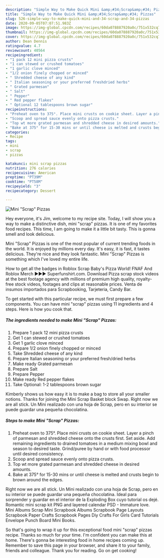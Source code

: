 ```yaml
---
description: "Simple Way to Make Quick Mini &amp;#34;Scrap&amp;#34; Pizzas"
title: "Simple Way to Make Quick Mini &amp;#34;Scrap&amp;#34; Pizzas"
slug: 526-simple-way-to-make-quick-mini-and-34-scrap-and-34-pizzas
date: 2020-09-05T07:07:51.983Z
image: https://img-global.cpcdn.com/recipes/60da078887920a0c/751x532cq70/mini-scrap-pizzas-recipe-main-photo.jpg
thumbnail: https://img-global.cpcdn.com/recipes/60da078887920a0c/751x532cq70/mini-scrap-pizzas-recipe-main-photo.jpg
cover: https://img-global.cpcdn.com/recipes/60da078887920a0c/751x532cq70/mini-scrap-pizzas-recipe-main-photo.jpg
author: Dean Dennis
ratingvalue: 4.7
reviewcount: 40564
recipeingredient:
- "1 pack 12 mini pizza crusts"
- "1 can stewed or crushed tomatoes"
- "1 garlic clove minced"
- "1/2 onion finely chopped or minced"
- " Shredded cheese of any kind"
- " Italian seasoning or your preferred freshdried herbs"
- " Grated parmesan"
- " Salt"
- " Pepper"
- " Red pepper flakes"
- " Optional 12 tablespoons brown sugar"
recipeinstructions:
- "Preheat oven to 375°. Place mini crusts on cookie sheet. Layer a pinch of parmesan and shredded cheese onto the crusts first. Set aside. Add remaining ingredients to drained tomatoes in a medium mixing bowl and season to desired taste. Grind/puree by hand or with food processor until desired consistency."
- "Scoop and spread sauce evenly onto pizza crusts."
- "Top wt more grated parmesan and shredded cheese in desired amounts."
- "Bake at 375° for 15-30 mins or until cheese is melted and crusts begin to brown around the edges."
categories:
- Recipe
tags:
- mini
- scrap
- pizzas

katakunci: mini scrap pizzas 
nutrition: 276 calories
recipecuisine: American
preptime: "PT39M"
cooktime: "PT58M"
recipeyield: "3"
recipecategory: Dessert

---
```



![Mini &#34;Scrap&#34; Pizzas](https://img-global.cpcdn.com/recipes/60da078887920a0c/751x532cq70/mini-scrap-pizzas-recipe-main-photo.jpg)

Hey everyone, it's Jim, welcome to my recipe site. Today, I will show you a way to make a distinctive dish, mini &#34;scrap&#34; pizzas. It is one of my favorites food recipes. This time, I am going to make it a little bit tasty. This is gonna smell and look delicious.

Mini &#34;Scrap&#34; Pizzas is one of the most popular of current trending foods in the world. It is enjoyed by millions every day. It's easy, it is fast, it tastes delicious. They're nice and they look fantastic. Mini &#34;Scrap&#34; Pizzas is something which I've loved my entire life.

How to get all the badges in Roblox Scrap Baby&#39;s Pizza World! FNAF And Roblox Merch ►►► Superfunshirt.com. Download Pizza scrap stock videos at the best footage agency with millions of premium high quality, royalty-free stock videos, footages and clips at reasonable prices. Venta de insumos importados para Scrapbooking, Tarjeteria, Candy Bar.


To get started with this particular recipe, we must first prepare a few components. You can have mini &#34;scrap&#34; pizzas using 11 ingredients and 4 steps. Here is how you cook that.

<!--inarticleads1-->

##### The ingredients needed to make Mini &#34;Scrap&#34; Pizzas:

1. Prepare 1 pack 12 mini pizza crusts
1. Get 1 can stewed or crushed tomatoes
1. Get 1 garlic clove minced
1. Prepare 1/2 onion finely chopped or minced
1. Take  Shredded cheese of any kind
1. Prepare  Italian seasoning or your preferred fresh/dried herbs
1. Make ready  Grated parmesan
1. Prepare  Salt
1. Prepare  Pepper
1. Make ready  Red pepper flakes
1. Take  Optional: 1-2 tablespoons brown sugar


Kimberly shows us how easy it is to make a bag to store all your smaller notions. Thanks for joining the Mini Scrap Basket block Swap. Right now we are all stick. Un Mini realizado con una hoja de Scrap, pero en su interior se puede guardar una pequeña chocolatina. 

<!--inarticleads2-->

##### Steps to make Mini &#34;Scrap&#34; Pizzas:

1. Preheat oven to 375°. Place mini crusts on cookie sheet. Layer a pinch of parmesan and shredded cheese onto the crusts first. Set aside. Add remaining ingredients to drained tomatoes in a medium mixing bowl and season to desired taste. Grind/puree by hand or with food processor until desired consistency.
1. Scoop and spread sauce evenly onto pizza crusts.
1. Top wt more grated parmesan and shredded cheese in desired amounts.
1. Bake at 375° for 15-30 mins or until cheese is melted and crusts begin to brown around the edges.


Right now we are all stick. Un Mini realizado con una hoja de Scrap, pero en su interior se puede guardar una pequeña chocolatina. Ideal para sorprender y guardar en el interior de la Exploding Box cuyo tutorial os dejé. Romantic mini scrap kit PNG and layered calendar PSD - Immature love. Mini Albums Scrap Mini Scrapbook Albums Scrapbook Page Layouts Scrapbook Paper Crafts Scrapbook Pages Diy Crafts For Girls Card Tutorials Envelope Punch Board Mini Books. 

So that's going to wrap it up for this exceptional food mini &#34;scrap&#34; pizzas recipe. Thanks so much for your time. I'm confident you can make this at home. There's gonna be interesting food in home recipes coming up. Remember to save this page in your browser, and share it to your family, friends and colleague. Thank you for reading. Go on get cooking!
